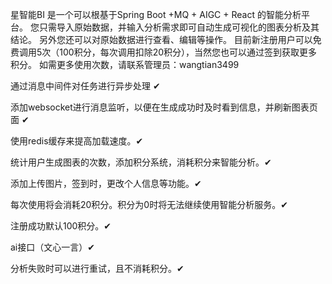 星智能BI 是一个可以根基于Spring Boot +MQ + AIGC + React 的智能分析平台。 您只需导入原始数据，并输入分析需求即可自动生成可视化的图表分析及其结论。 另外您还可以对原始数据进行查看、编辑等操作。 目前新注册用户可以免费调用5次（100积分，每次调用扣除20积分），当然您也可以通过签到获取更多积分。 如需更多使用次数，请联系管理员：wangtian3499

通过消息中间件对任务进行异步处理 ✔

添加websocket进行消息监听，以便在生成成功时及时看到信息，并刷新图表页面 ✔

使用redis缓存来提高加载速度。✔

统计用户生成图表的次数，添加积分系统，消耗积分来智能分析。✔

添加上传图片，签到时，更改个人信息等功能。✔

每次使用将会消耗20积分。积分为0时将无法继续使用智能分析服务。✔

注册成功默认100积分。✔

ai接口（文心一言）✔

分析失败时可以进行重试，且不消耗积分。✔

